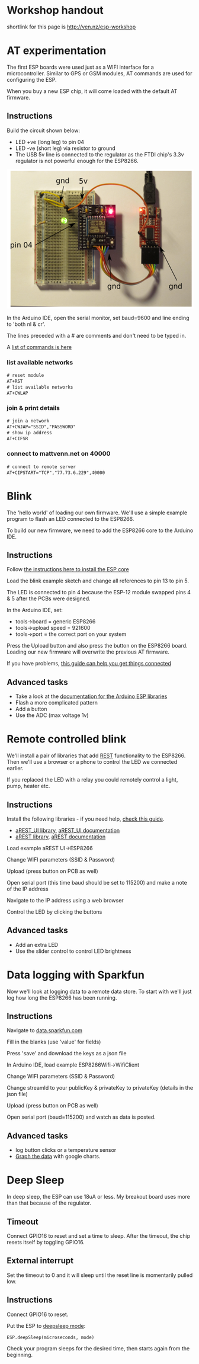 # Workshop handout

shortlink for this page is http://ven.nz/esp-workshop

# AT experimentation

The first ESP boards were used just as a WIFI interface for a microcontroller.
Similar to GPS or GSM modules, AT commands are used for configuring the ESP.

When you buy a new ESP chip, it will come loaded with the default AT firmware.

## Instructions

Build the circuit shown below:

* LED +ve (long leg) to pin 04
* LED -ve (short leg) via resistor to ground
* The USB 5v line is connected to the regulator as the FTDI chip's 3.3v regulator is not powerful enough for the ESP8266.

![led](led.png)

In the Arduino IDE, open the serial monitor, set baud=9600 and line ending to
'both nl & cr'. 

The lines preceded with a # are comments and don't need to be typed in.

A [list of commands is here](https://nurdspace.nl/ESP8266#AT_Commands)

### list available networks

    # reset module
    AT+RST
    # list available networks
    AT+CWLAP

### join & print details

    # join a network
    AT+CWJAP="SSID","PASSWORD"
    # show ip address
    AT+CIFSR

### connect to mattvenn.net on 40000

    # connect to remote server
    AT+CIPSTART="TCP","77.73.6.229",40000

# Blink

The 'hello world' of loading our own firmware. We'll use a simple example program to flash an LED connected to the ESP8266.

To build our new firmware, we need to add the ESP8266 core to the Arduino IDE.

## Instructions

Follow [the instructions here to install the ESP core](https://github.com/esp8266/Arduino#installing-with-boards-manager)

Load the blink example sketch and change all references to pin 13 to pin 5.

The LED is connected to pin 4 because the ESP-12 module swapped pins 4 & 5 after the PCBs were designed.

In the Arduino IDE, set:

* tools->board = generic ESP8266
* tools->upload speed = 921600
* tools->port = the correct port on your system

Press the Upload button and also press the button on the ESP8266 board.
Loading our new firmware will overwrite the previous AT firmware.

If you have problems, [this guide can help you get things
connected](https://www.arduino.cc/en/Guide/HomePage)

## Advanced tasks

* Take a look at the [documentation for the Arduino ESP libraries](https://github.com/esp8266/Arduino/blob/esp8266/hardware/esp8266com/esp8266/doc/reference.md)
* Flash a more complicated pattern
* Add a button
* Use the ADC (max voltage 1v)

# Remote controlled blink

We'll install a pair of libraries that add [REST](https://en.wikipedia.org/wiki/Representational_state_transfer) functionality to the ESP8266. Then we'll use a browser or a phone to control the LED we connected earlier.

If you replaced the LED with a relay you could remotely control a light, pump,
heater etc.

## Instructions

Install the following libraries - if you need help, [check this guide](https://www.arduino.cc/en/Guide/Libraries#toc4).

* [aREST_UI library](https://github.com/marcoschwartz/aREST_UI/archive/master.zip), [aREST_UI documentation](https://github.com/marcoschwartz/aREST_UI)
* [aREST library](https://github.com/marcoschwartz/aREST/archive/master.zip), [aREST documentation](https://github.com/marcoschwartz/aREST)

Load example aREST UI->ESP8266

Change WIFI parameters (SSID & Password)

Upload (press button on PCB as well)

Open serial port (this time baud should be set to 115200) and make a note of the IP address

Navigate to the IP address using a web browser

Control the LED by clicking the buttons

## Advanced tasks

* Add an extra LED
* Use the slider control to control LED brightness

# Data logging with Sparkfun

Now we'll look at logging data to a remote data store. To start with we'll just log how long the ESP8266 has been running.

## Instructions

Navigate to [data.sparkfun.com](https://data.sparkfun.com/streams/make)

Fill in the blanks (use 'value' for fields)

Press 'save' and download the keys as a json file

In Arduino IDE, load example ESP8266Wifi->WifiClient

Change WIFI parameters (SSID & Password)

Change streamId to your publicKey & privateKey to privateKey (details in the json file)

Upload (press button on PCB as well)

Open serial port (baud=115200) and watch as data is posted.

## Advanced tasks

* log button clicks or a temperature sensor
* [Graph the data](http://phant.io/graphing/google/2014/07/07/graphing-data/) with google charts.

# Deep Sleep

In deep sleep, the ESP can use 18uA or less. My breakout board uses more than that because of the regulator.

## Timeout

Connect GPIO16 to reset and set a time to sleep. After the timeout, the chip resets itself by toggling GPIO16.

## External interrupt

Set the timeout to 0 and it will sleep until the reset line is momentarily pulled low.

## Instructions

Connect GPIO16 to reset. 

Put the ESP to [deepsleep mode](https://github.com/esp8266/Arduino/blob/esp8266/hardware/esp8266com/esp8266/doc/reference.md#esp-specific-apis):

    ESP.deepSleep(microseconds, mode)

Check your program sleeps for the desired time, then starts again from the
beginning.
